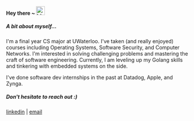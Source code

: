 #### Hey there ~ <img src="https://user-images.githubusercontent.com/1303154/88677602-1635ba80-d120-11ea-84d8-d263ba5fc3c0.gif" width="24px" alt="hi">

##### A bit about myself...
I'm a final year CS major at UWaterloo. I've taken (and really enjoyed) courses including Operating Systems, Software Security, and Computer Networks. I'm interested in solving challenging problems and mastering the craft of software engineering. Currently, I am leveling up my Golang skills and tinkering with embedded systems on the side. 

I've done software dev internships in the past at Datadog, Apple, and Zynga.


##### Don't hesitate to reach out :)
<a href="https://www.linkedin.com/in/addisonnn/">
  linkedin</a>
 | 
<a href="mailto:a344chen@uwaterloo.ca">
  email
</a>


<!---
<details>
<summary>misc. info...</summary>
<p align="left"> <img src="https://komarev.com/ghpvc/?username=addison-ch&label=Profile%20views&color=0e75b6&style=flat" alt="addison-ch" /> </p>
<p><img align="left" src="https://github-readme-stats.vercel.app/api/top-langs?username=addison-ch&show_icons=true&locale=en&layout=compact" alt="addison-ch" /></p>

<p>&nbsp;<img align="center" src="https://github-readme-stats.vercel.app/api?username=addison-ch&show_icons=true&locale=en" alt="addison-ch" /></p>
</details>

--->

